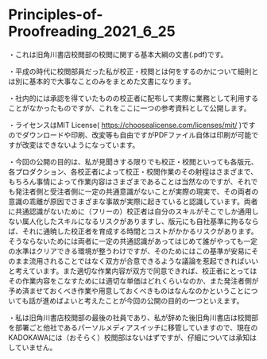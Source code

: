 # Principles-of-Proofreading_2021_6_25
・これは旧角川書店校閲部の校閲に関する基本大綱の文書(.pdf)です。

・平成の時代に校閲部員だった私が校正・校閲とは何をするのかについて細則とは別に基本的で大事なことのみをまとめた文書になります。

・社内的には承認を得ていたものの校正者に配布して実際に業務として利用することがなかったものですが、これをここに一つの参考資料として公開します。

・ライセンスはMIT License( https://choosealicense.com/licenses/mit/ )ですのでダウンロードや印刷、改変等も自由ですがPDFファイル自体は印刷が可能ですが改変はできないようになっています。

・今回の公開の目的は、私が見聞きする限りでも校正・校閲といっても各版元、各プロダクション、各校正者によって校正・校閲作業のその射程はさまざまで、もちろん事情によって作業内容はさまざまであることは当然なのですが、それでも発注者側と受注者側に一定の共通意識がないことが実際の現実で、その両者の意識の乖離が原因でさまざまな事故が実際に起きていると認識しています。両者に共通認識がないために（フリーの）校正者は自分のスキルがそこでしか通用しない属人化したスキルになるリスクがありますし、版元にも自社基準に拘るならば、それに通暁した校正者を育成する時間とコストがかかるリスクがあります。そうならないためには両者に一定の共通認識があってはじめて誰がやっても一定の水準はクリアできる環境が整うわけですが、そのためにはこの基準が安易にそのまま流用されることではなく双方が合意できるような議論を惹起できればいいと考えています。また適切な作業内容が双方で同意できれば、校正者にとってはその作業内容をこなすためには適切な単価はどれくらいなのか、また発注者側が予め済ませておくべき作業や用意しておくべきものはなんなのかということについても話が進めばよいと考えたことが今回の公開の目的の一つといえます。

・私は旧角川書店校閲部の最後の社員であり、私が辞めた後旧角川書店は校閲部を部署ごと他社であるパーソルメディアスイッチに移管していますので、現在のKADOKAWAには（おそらく）校閲部はないはずですが、仔細については承知はしていません。

